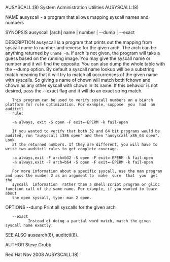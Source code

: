 AUSYSCALL:(8)                                             System Administration Utilities                                            AUSYSCALL:(8)

NAME
       ausyscall - a program that allows mapping syscall names and numbers

SYNOPSIS
       ausyscall [arch] name | number | --dump | --exact

DESCRIPTION
       ausyscall  is  a  program  that prints out the mapping from syscall name to number and reverse for the given arch. The arch can be anything
       returned by `uname -m`. If arch is not given, the program will take a guess based on the running image. You may give the  syscall  name  or
       number  and it will find the opposite. You can also dump the whole table with the --dump option. By default a syscall name lookup will be a
       substring match meaning that it will try to match all occurrences of the given name with syscalls. So giving a name  of  chown  will  match
       both fchown and chown as any other syscall with chown in its name. If this behavior is not desired, pass the --exact flag and it will do an
       exact string match.

       This program can be used to verify syscall numbers on a biarch platform for rule optimization. For example, suppose  you  had  an  auditctl
       rule:

       -a always, exit -S open -F exit=-EPERM -k fail-open

       If you wanted to verify that both 32 and 64 bit programs would be audited, run "ausyscall i386 open" and then "ausyscall x86_64 open". Look
       at the returned numbers. If they are different, you will have to write two auditctl rules to get complete coverage.

       -a always,exit -F arch=b32 -S open -F exit=-EPERM -k fail-open
       -a always,exit -F arch=b64 -S open -F exit=-EPERM -k fail-open

       For more information about a specific syscall, use the man program and pass the number 2 as an argument to  make  sure  that  you  get  the
       syscall  information  rather than a shell script program or glibc function call of the same name. For example, if you wanted to learn about
       the open syscall, type: man 2 open.

OPTIONS
       --dump Print all syscalls for the given arch

       --exact
              Instead of doing a partial word match, match the given syscall name exactly.

SEE ALSO
       ausearch(8), auditctl(8).

AUTHOR
       Steve Grubb

Red Hat                                                              Nov 2008                                                        AUSYSCALL:(8)
